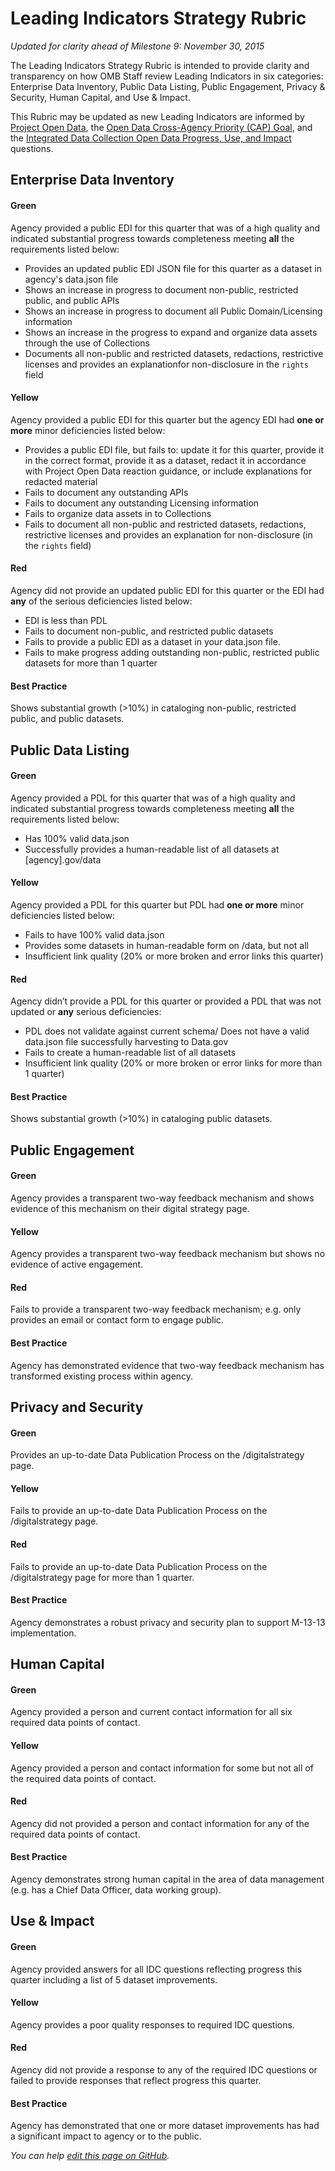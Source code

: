 # Leading Indicators Strategy Rubric
_Updated for clarity ahead of Milestone 9: November 30, 2015_

The Leading Indicators Strategy Rubric is intended to provide clarity and transparency on how OMB Staff review Leading Indicators in six categories: Enterprise Data Inventory, Public Data Listing, Public Engagement, Privacy & Security, Human Capital, and Use & Impact. 

This Rubric may be updated as new Leading Indicators are informed by [Project Open Data](https://project-open-data.cio.gov/), the [Open Data Cross-Agency Priority (CAP) Goal](http://www.performance.gov/node/3396/view?view=public#overview), and the [Integrated Data Collection Open Data Progress, Use, and Impact](https://www.whitehouse.gov/sites/default/files/omb/memoranda/2013/m-13-09.pdf) questions. 

## Enterprise Data Inventory 

#### Green
Agency provided a public EDI for this quarter that was of a high quality and indicated substantial progress towards completeness meeting **all** the requirements listed below: <ul><li>Provides an updated public EDI JSON file for this quarter as a dataset in agency's data.json file</li><li>Shows an increase in progress to document non-public, restricted public, and public APIs</li><li>Shows an increase in progress to document all Public Domain/Licensing information</li><li>Shows an increase in the progress to expand and organize data assets through the use of Collections</li><li>Documents all non-public and restricted datasets, redactions, restrictive licenses and provides an explanationfor non-disclosure in the `rights` field</li></ul>
#### Yellow
Agency provided a public EDI for this quarter but the agency EDI had **one or more** minor deficiencies listed below: <uL><li>Provides a public EDI file, but fails to: update it for this quarter, provide it in the correct format, provide it as a dataset, redact it in accordance with Project Open Data reaction guidance, or include explanations for redacted material</li><li>Fails to document any outstanding APIs</li><li>Fails to document any outstanding Licensing information</li><li>Fails to organize data assets in to Collections</li><li>Fails to document all non-public and restricted datasets, redactions, restrictive licenses and provides an explanation for non-disclosure (in the `rights` field)</li></ul>
#### Red
Agency did not provide an updated public EDI for this quarter or the EDI had **any** of the serious deficiencies listed below: <ul><li>EDI is less than PDL</li><li>Fails to document non-public, and restricted public datasets</li><li>Fails to provide a public EDI as a dataset in your data.json file.</li><li>Fails to make progress adding outstanding non-public, restricted public datasets for more than 1 quarter</li></ul>
#### Best Practice
Shows substantial growth (>10%) in cataloging non-public, restricted public, and public datasets.

## Public Data Listing

#### Green
Agency provided a PDL for this quarter that was of a high quality and indicated substantial progress towards completeness meeting **all** the requirements listed below: <ul><li>Has 100% valid data.json</li><li>Successfully provides a human-readable list of all datasets at [agency].gov/data</li></ul>
#### Yellow
Agency provided a PDL for this quarter but PDL had **one or more** minor deficiencies listed below: <ul><li>Fails to have 100% valid data.json</li><li>Provides some datasets in human-readable form on /data, but not all</li><li>Insufficient link quality (20% or more broken and error links this quarter)</li></ul>
#### Red
Agency didn’t provide a PDL for this quarter or provided a PDL that was not updated or **any** serious deficiencies: <ul><li>PDL does not validate against current schema/ Does not have a valid data.json file successfully harvesting to Data.gov </li><li>Fails to create a human-readable list of all datasets</li><li>Insufficient link quality (20% or more broken or error links for more than 1 quarter)</li></ul>
#### Best Practice 
Shows substantial growth (>10%) in cataloging public datasets.

## Public Engagement

#### Green
Agency provides a transparent two-way feedback mechanism and shows evidence of this mechanism on their digital strategy page.
#### Yellow
Agency provides a transparent two-way feedback mechanism but shows no evidence of active engagement.
#### Red
Fails to provide a transparent two-way feedback mechanism; e.g. only provides an email or contact form to engage public.
#### Best Practice  
Agency has demonstrated evidence that two-way feedback mechanism has transformed existing process within agency.

## Privacy and Security

#### Green
Provides an up-to-date Data Publication Process on the /digitalstrategy page.
#### Yellow
Fails to provide an up-to-date Data Publication Process on the /digitalstrategy page.
#### Red
Fails to provide an up-to-date Data Publication Process on the /digitalstrategy page for more than 1 quarter.
#### Best Practice  
Agency demonstrates a robust privacy and security plan to support M-13-13 implementation.

## Human Capital 

#### Green 
Agency provided a person and current contact information for all six required data points of contact.
#### Yellow
Agency provided a person and contact information for some but not all of the required data points of contact.
#### Red
Agency did not provided a person and contact information for any of the required data points of contact.
#### Best Practice  
Agency demonstrates strong human capital in the area of data management (e.g. has a Chief Data Officer, data working group).

## Use & Impact 

#### Green
Agency provided answers for all IDC questions reflecting progress this quarter including a list of 5 dataset improvements.
#### Yellow
Agency provides a poor quality responses to required IDC questions.
#### Red
Agency did not provide a response to any of the required IDC questions or failed to provide responses that reflect progress this quarter.
#### Best Practice   
Agency has demonstrated that one or more dataset improvements has had a significant impact to agency or to the public.



_You can help [edit this page on GitHub](https://github.com/project-open-data/project-open-data-dashboard/edit/master/documentation/rubric.md)._ 
